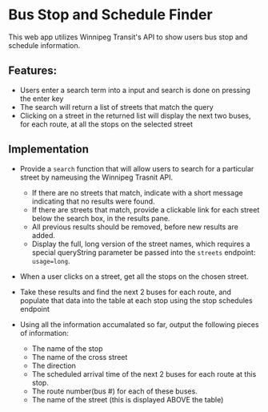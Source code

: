 # Bus Stop and Schedule Finder

This web app utilizes Winnipeg Transit's API to show users bus stop and schedule information.

## Features:

- Users enter a search term into a input and search is done on pressing the enter key
- The search will return a list of streets that match the query
- Clicking on a street in the returned list will display the next two buses, for each route, at all the stops on the selected street

## Implementation
- Provide a `search` function that will allow users to search for a particular street by nameusing the Winnipeg Trasnit API.
  - If there are no streets that match, indicate with a short message indicating that no results were found.
  - If there are streets that match, provide a clickable link for each street below the search box, in the results pane.
  - All previous results should be removed, before new results are added.
  - Display the full, long version of the street names, which requires a special queryString parameter be passed into the `streets` endpoint: `usage=long`.

- When a user clicks on a street, get all the stops on the chosen street.

- Take these results and  find the next 2 buses for each route, and populate that data into the table at each stop using the stop schedules endpoint

- Using all the information accumalated so far, output the following pieces of information: 
  - The name of the stop
  - The name of the cross street
  - The direction
  - The scheduled arrival time of the next 2 buses for each route at this stop.
  - The route number(bus #) for each of these buses.
  - The name of the street (this is displayed ABOVE the table)